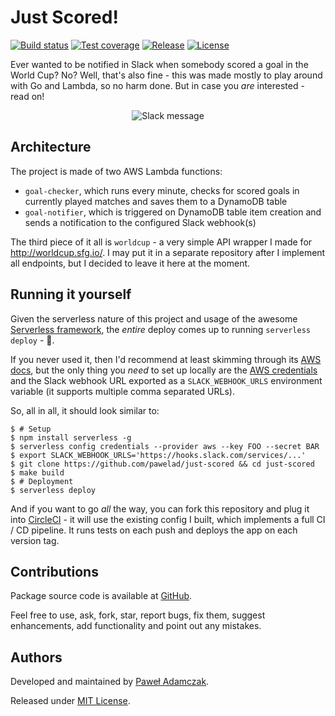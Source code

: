 # Just Scored!
[![Build status](https://img.shields.io/circleci/project/github/pawelad/just-scored.svg)][circleci]
[![Test coverage](https://img.shields.io/coveralls/pawelad/just-scored.svg)][coveralls]
[![Release](https://img.shields.io/github/release/pawelad/just-scored.svg)][github latest release]
[![License](https://img.shields.io/github/license/pawelad/just-scored.svg)][license]

Ever wanted to be notified in Slack when somebody scored a goal in the World
Cup? No? Well, that's also fine - this was made mostly to play around with Go
and Lambda, so no harm done. But in case you *are* interested - read on!

<p align="center" >
    <img src="https://cdn.rawgit.com/pawelad/just-scored/234dad65/screenshot.png" alt="Slack message">
</p>

## Architecture
The project is made of two AWS Lambda functions:
- `goal-checker`, which runs every minute, checks for scored goals in
  currently played matches and saves them to a DynamoDB table
- `goal-notifier`, which is triggered on DynamoDB table item creation
  and sends a notification to the configured Slack webhook(s)

The third piece of it all is `worldcup` - a very simple API wrapper I made for
http://worldcup.sfg.io/. I may put it in a separate repository after I
implement all endpoints, but I decided to leave it here at the moment.

## Running it yourself
Given the serverless nature of this project and usage of the awesome
[Serverless framework][serverless], the *entire* deploy comes up to running
`serverless deploy` - 🎉.

If you never used it, then I'd recommend at least skimming through its
[AWS docs][serverless aws docs], but the only thing you *need* to set up
locally are the [AWS credentials][serverless aws credentials] and the Slack
webhook URL exported as a `SLACK_WEBHOOK_URLS` environment variable
(it supports multiple comma separated URLs).

So, all in all, it should look similar to:

```shell
$ # Setup
$ npm install serverless -g
$ serverless config credentials --provider aws --key FOO --secret BAR
$ export SLACK_WEBHOOK_URLS='https://hooks.slack.com/services/...'
$ git clone https://github.com/pawelad/just-scored && cd just-scored
$ make build 
$ # Deployment
$ serverless deploy
```

And if you want to go _all_ the way, you can fork this repository and plug
it into [CircleCI][circleci] - it will use the existing config I built, which
implements a full CI / CD pipeline. It runs tests on each push and deploys the
app on each version tag.

## Contributions
Package source code is available at [GitHub][github].

Feel free to use, ask, fork, star, report bugs, fix them, suggest enhancements,
add functionality and point out any mistakes.

## Authors
Developed and maintained by [Paweł Adamczak][pawelad].

Released under [MIT License][license].


[circleci]: https://circleci.com/gh/pawelad/just-scored
[coveralls]: https://coveralls.io/github/pawelad/just-scored
[github]: https://github.com/pawelad/just-scored
[github latest release]: https://github.com/pawelad/just-scored/releases/latest
[license]: https://github.com/pawelad/just-scored/blob/master/LICENSE
[pawelad]: https://github.com/pawelad
[serverless]: https://serverless.com/
[serverless aws credentials]: https://serverless.com/framework/docs/providers/aws/guide/credentials/
[serverless aws docs]: https://serverless.com/framework/docs/providers/aws/guide/quick-start/
